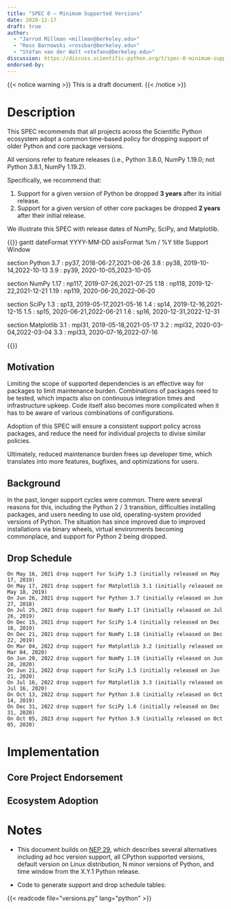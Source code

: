 ```yaml
---
title: "SPEC 0 — Minimum Supported Versions"
date: 2020-12-17
draft: true
author:
  - "Jarrod Millman <millman@berkeley.edu>"
  - "Ross Barnowski <rossbar@berkeley.edu>"
  - "Stéfan van der Walt <stefanv@berkeley.edu>"
discussion: https://discuss.scientific-python.org/t/spec-0-minimum-supported-versions/33
endorsed-by:
---
```


{{< notice warning >}}
This is a draft document.
{{< /notice >}}

# Description

This SPEC recommends that all projects across the Scientific Python ecosystem adopt a common time-based policy for dropping support of older Python and core package versions.

All versions refer to feature releases (i.e., Python 3.8.0, NumPy 1.19.0; not Python 3.8.1, NumPy 1.19.2).

Specifically, we recommend that:

1. Support for a given version of Python be dropped **3 years** after its initial release.
2. Support for a given version of other core packages be dropped **2 years** after their initial release.

We illustrate this SPEC with release dates of NumPy, SciPy, and Matplotlib.

<!-- prettier-ignore-start -->
{{<mermaid>}}
gantt
dateFormat  YYYY-MM-DD
axisFormat  %m / %Y
title Support Window

section Python
3.7  :     py37, 2018-06-27,2021-06-26
3.8  :     py38, 2019-10-14,2022-10-13
3.9  :     py39, 2020-10-05,2023-10-05

section NumPy
1.17  :     np117, 2019-07-26,2021-07-25
1.18  :     np118, 2019-12-22,2021-12-21
1.19  :     np119, 2020-06-20,2022-06-20

section SciPy
1.3  :     sp13, 2019-05-17,2021-05-16
1.4  :     sp14, 2019-12-16,2021-12-15
1.5  :     sp15, 2020-06-21,2022-06-21
1.6  :     sp16, 2020-12-31,2022-12-31

section Matplotlib
3.1  :     mpl31, 2019-05-18,2021-05-17
3.2  :     mpl32, 2020-03-04,2022-03-04
3.3  :     mpl33, 2020-07-16,2022-07-16

{{</mermaid>}}
<!-- prettier-ignore-end -->

## Motivation

Limiting the scope of supported dependencies is an effective way for packages to limit maintenance burden.
Combinations of packages need to be tested, which impacts also on continuous integration times and infrastructure upkeep.
Code itself also becomes more complicated when it has to be aware of various combinations of configurations.

Adoption of this SPEC will ensure a consistent support policy across packages, and reduce the need for individual projects to divise similar policies.

Ultimately, reduced maintenance burden frees up developer time, which translates into more features, bugfixes, and optimizations for users.

## Background

In the past, longer support cycles were common.
There were several reasons for this, including the Python 2 / 3 transition, difficulties installing packages, and users needing to use old, operating-system provided versions of Python.
The situation has since improved due to improved installations via binary wheels, virtual environments becoming commonplace, and support for Python 2 being dropped.

## Drop Schedule

    On May 16, 2021 drop support for SciPy 1.3 (initially released on May 17, 2019)
    On May 17, 2021 drop support for Matplotlib 3.1 (initially released on May 18, 2019)
    On Jun 26, 2021 drop support for Python 3.7 (initially released on Jun 27, 2018)
    On Jul 25, 2021 drop support for NumPy 1.17 (initially released on Jul 26, 2019)
    On Dec 15, 2021 drop support for SciPy 1.4 (initially released on Dec 16, 2019)
    On Dec 21, 2021 drop support for NumPy 1.18 (initially released on Dec 22, 2019)
    On Mar 04, 2022 drop support for Matplotlib 3.2 (initially released on Mar 04, 2020)
    On Jun 20, 2022 drop support for NumPy 1.19 (initially released on Jun 20, 2020)
    On Jun 21, 2022 drop support for SciPy 1.5 (initially released on Jun 21, 2020)
    On Jul 16, 2022 drop support for Matplotlib 3.3 (initially released on Jul 16, 2020)
    On Oct 13, 2022 drop support for Python 3.8 (initially released on Oct 14, 2019)
    On Dec 31, 2022 drop support for SciPy 1.6 (initially released on Dec 31, 2020)
    On Oct 05, 2023 drop support for Python 3.9 (initially released on Oct 05, 2020)

# Implementation

<!--
Discuss how this would be implemented.
-->

## Core Project Endorsement

<!--
Discuss what it means for a core project to endorse this SPEC.
-->

## Ecosystem Adoption

<!--
Discuss what it means for a project to adopt this SPEC.
-->

# Notes

- This document builds on [NEP 29](https://numpy.org/neps/nep-0029-deprecation_policy.html), which describes several alternatives including ad hoc version support, all CPython supported versions, default version on Linux distribution, N minor versions of Python, and time window from the X.Y.1 Python release.

- Code to generate support and drop schedule tables:

{{< readcode file="versions.py" lang="python" >}}
